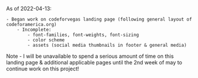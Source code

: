 As of 2022-04-13:

    - Began work on codeforvegas landing page (following general layout of codeforamerica.org)
        - Incomplete:
            - font-families, font-weights, font-sizing
            - color scheme
            - assets (social media thumbnails in footer & general media)

Note - I will be unavailable to spend a serious amount of time on this landing page & additional applicable pages until the 2nd week of may to continue work on this project!